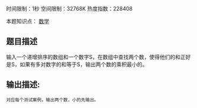 时间限制：1秒 空间限制：32768K 热度指数：228408

本题知识点： [数学](https://www.nowcoder.com/questionCenter?questionTypes=000100&mutiTagIds=1213)

## 题目描述

输入一个递增排序的数组和一个数字S，在数组中查找两个数，使得他们的和正好是S，如果有多对数字的和等于S，输出两个数的乘积最小的。

## 输出描述:

```
对应每个测试案例，输出两个数，小的先输出。
```
